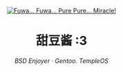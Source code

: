 <!-- <img alt="A cute picture of Kita" title="Ikuyo Kita" align="right" style="margin-left: 15px;" width="25%" height="25%" src="https://autumn.revolt.chat/attachments/yEQNpp2V3wKkO2HQp_VPzTU2nYBX4c58pgvXpe7F5l/__kita_ikuyo_bocchi_the_rock_drawn_by_kanata_mako__sample-c085ada42c3f71a8855172f8a0d3f54c_100933.jpg"> -->

<div align="center">

[![Fuwa... Fuwa... Pure Pure... Miracle!](/img/fuwa.gif)](https://x64x2.neocities.org)

# 甜豆酱 :3

###### BSD Enjoyer · Gentoo. TempleOS 
</div>



